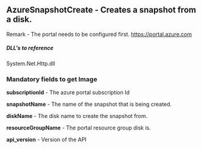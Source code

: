 ## AzureSnapshotCreate - Creates a snapshot from a disk.

Remark - The portal needs to be configured first. https://portal.azure.com

##### DLL's to reference
System.Net.Http.dll

### Mandatory fields to get Image

**subscriptionId**		- The azure portal subscription Id

**snapshotName**	    - The name of the snapshot that is being created.

**diskName**            - The disk name to create the snapshot from.

**resourceGroupName**   - The portal resource group disk is.

**api_version**			- Version of the API
